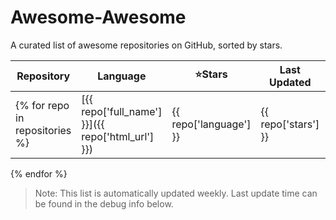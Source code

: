 # Awesome-Awesome

A curated list of awesome repositories on GitHub, sorted by stars.

| Repository | Language | ⭐Stars | Last Updated | Description |
|------------|----------|-------|--------------|-------------|
{% for repo in repositories %}| [{{ repo['full_name'] }}]({{ repo['html_url'] }}) | {{ repo['language'] }} | {{ repo['stars'] }} | {{ repo['updated_at'] }} | {{ repo['description'] }} |
{% endfor %}

> Note: This list is automatically updated weekly. Last update time can be found in the debug info below.
